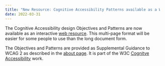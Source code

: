 ```yaml
---
title: "New Resource: Cognitive Accessibility Patterns available as a Web Resource"
date: 2022-03-31
---
```


The Cognitive Accessibility design Objectives and Patterns are now available as an interactive [web resource](https://www.w3.org/WAI/WCAG2/supplemental/#cognitiveaccessibilityguidance). This multi-page format will be easier for some people to use than the long document form. 

The Objectives and Patterns are provided as Supplemental Guidance to WCAG 2 as described in the [about page](https://www.w3.org/WAI/WCAG2/supplemental/about/). It is part of the W3C <a href=https://www.w3.org/WAI/cognitive/2>Cognitve Accessibility</a> work.
